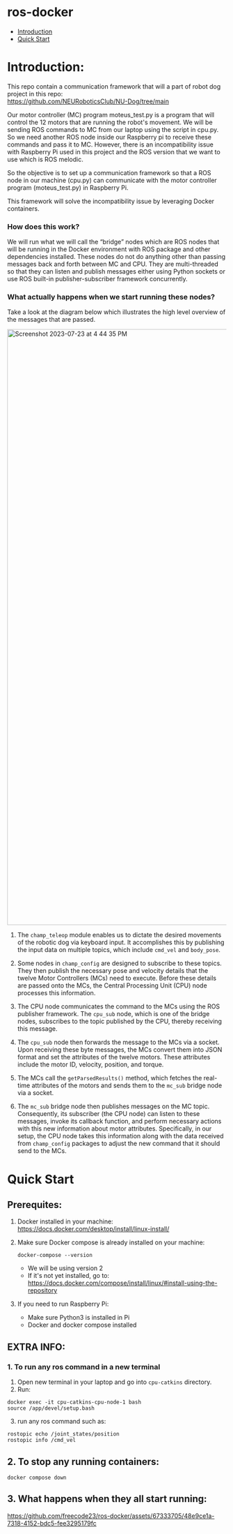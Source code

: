 # ros-docker
- [Introduction](#introduction)
- [Quick Start](#quick-start)
# Introduction: 
This repo contain a communication framework that will a part of robot dog project in this repo:  
https://github.com/NEURoboticsClub/NU-Dog/tree/main  

Our motor controller (MC) program moteus_test.py is a program that will control the 12 motors that are running the robot's movement. We will be sending ROS commands to MC from our laptop using the script in cpu.py.  
So we need another ROS node inside our Raspberry pi to receive these commands and pass it to MC. However, there is an incompatibility issue with Raspberry Pi used in this project and the ROS version that we want to use which is ROS melodic.  

So the objective is to set up a communication framework so that a ROS node in our machine (cpu.py) can communicate with the motor controller program (moteus_test.py) in Raspberry Pi.  

This framework will solve the incompatibility issue by leveraging Docker containers.  

### How does this work?  
We will run what we will call the “bridge” nodes which are ROS nodes that will be running in the Docker environment with ROS package and other dependencies installed. These nodes do not do anything other than passing messages back and forth between MC and CPU. They are multi-threaded so that they can listen and publish messages either using Python sockets or use ROS built-in publisher-subscriber framework concurrently. 

### What actually happens when we start running these nodes?  

Take a look at the diagram below which illustrates the high level overview of the messages that are passed.  

<img width="1366" alt="Screenshot 2023-07-23 at 4 44 35 PM" src="https://github.com/freecode23/ros-docker/assets/67333705/6915a31d-66f0-4a2f-8ae0-7b906279474f">


1. The `champ_teleop` module enables us to dictate the desired movements of the robotic dog via keyboard input. It accomplishes this by publishing the input data on multiple topics, which include `cmd_vel` and `body_pose`. 

2. Some nodes in `champ_config` are designed to subscribe to these topics. They then publish the necessary pose and velocity details that the twelve Motor Controllers (MCs) need to execute. Before these details are passed onto the MCs, the Central Processing Unit (CPU) node processes this information. 

3. The CPU node communicates the command to the MCs using the ROS publisher framework. The `cpu_sub` node, which is one of the bridge nodes, subscribes to the topic published by the CPU, thereby receiving this message. 

4. The `cpu_sub` node then forwards the message to the MCs via a socket. Upon receiving these byte messages, the MCs convert them into JSON format and set the attributes of the twelve motors. These attributes include the motor ID, velocity, position, and torque. 

5. The MCs call the `getParsedResults()` method, which fetches the real-time attributes of the motors and sends them to the `mc_sub` bridge node via a socket.

6. The `mc_sub` bridge node then publishes messages on the MC topic. Consequently, its subscriber (the CPU node) can listen to these messages, invoke its callback function, and perform necessary actions with this new information about motor attributes. Specifically, in our setup, the CPU node takes this information along with the data received from `champ_config` packages to adjust the new command that it should send to the MCs.

# Quick Start
## Prerequites:  
1. Docker installed in your machine:  
https://docs.docker.com/desktop/install/linux-install/  

2. Make sure Docker compose is already installed on your machine:  
   ```
   docker-compose --version
   ``` 
   - We will be using version 2  
   - If it's not yet installed, go to:  
   https://docs.docker.com/compose/install/linux/#install-using-the-repository  

3. If you need to run Raspberry Pi:  
   - Make sure Python3 is installed in Pi  
   - Docker and docker compose installed  



## EXTRA INFO: 
### 1. To run any ros command in a new terminal
1. Open new terminal in your laptop and go into `cpu-catkins` directory. 
2. Run:  
```
docker exec -it cpu-catkins-cpu-node-1 bash    
source /app/devel/setup.bash
```
3. run any ros command such as:  
```
rostopic echo /joint_states/position  
rostopic info /cmd_vel
```
   
## 2. To stop any running containers:  
```
docker compose down
```  

## 3. What happens when they all start running:    

https://github.com/freecode23/ros-docker/assets/67333705/48e9ce1a-7318-4152-bdc5-fee3295179fc








